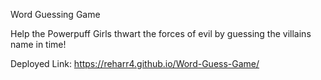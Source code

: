 Word Guessing Game

Help the Powerpuff Girls thwart the forces of evil by guessing the villains name in time!


Deployed Link: https://reharr4.github.io/Word-Guess-Game/
